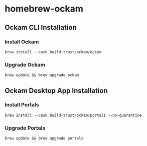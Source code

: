 # homebrew-ockam

## Ockam CLI Installation

### Install Ockam

```
brew install --cask build-trust/ockam/ockam
```

### Upgrade Ockam

```
brew update && brew upgrade ockam
```

## Ockam Desktop App Installation

### Install Portals

```
brew install --cask build-trust/ockam/portals --no-quarantine
```

### Upgrade Portals

```
brew update && brew upgrade portals
```
